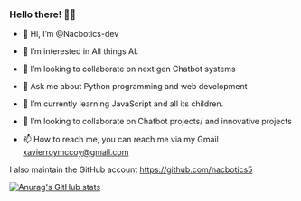 ### Hello there! 🖖🖖






- 👋 Hi, I’m @Nacbotics-dev
- 👀 I’m interested in All things AI.
- 👯 I’m looking to collaborate on next gen Chatbot systems

- 💬 Ask me about Python programming and web development
- 🌱 I’m currently learning JavaScript and all its children.
- 💞️ I’m looking to collaborate on Chatbot projects/ and innovative projects
- 📫 How to reach me, you can reach me via my Gmail xavierroymccoy@gmail.com

I also maintain the GitHub account https://github.com/nacbotics5

[![Anurag's GitHub stats](https://github-readme-stats.vercel.app/api?username=nacbotics-dev)](https://github.com/anuraghazra/github-readme-stats)

<!---
Nacbotics-dev/Nacbotics-dev is a ✨ special ✨ repository because its `README.md` (this file) appears on your GitHub profile.
You can click the Preview link to take a look at your changes.
--->
